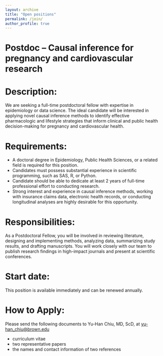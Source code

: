 ```yaml
---
layout: archive
title: "Open positions"
permalink: /join/
author_profile: true
--- 
```


Postdoc – Causal inference for pregnancy and cardiovascular research
======

Description: 
======
We are seeking a full-time postdoctoral fellow with expertise in epidemiology or data science. The ideal candidate will be interested in applying novel causal inference methods to identify effective pharmacologic and lifestyle strategies that inform clinical and public health decision-making for pregnancy and cardiovascular health.

Requirements: 
======
*	A doctoral degree in Epidemiology, Public Health Sciences, or a related field is required for this position.
*	Candidates must possess substantial experience in scientific programming, such as SAS, R, or Python. 
*	Candidate should be able to dedicate at least 2 years of full-time professional effort to conducting research.
*	Strong interest and experience in causal inference methods, working with insurance claims data, electronic health records, or conducting longitudinal analyses are highly desirable for this opportunity.


Responsibilities:
======
As a Postdoctoral Fellow, you will be involved in reviewing literature, designing and implementing methods, analyzing data, summarizing study results, and drafting manuscripts. You will work closely with our team to publish research findings in high-impact journals and present at scientific conferences.

Start date: 
======
This position is available immediately and can be renewed annually.

How to Apply: 
======
Please send the following documents to Yu-Han Chiu, MD, ScD, at yu-han_chiu@brown.edu
*	curriculum vitae
*	two representative papers
*	the names and contact information of two references 




  
